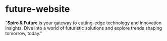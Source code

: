 # future-website
"**Spiro &amp; Future** is your gateway to cutting-edge technology and innovation insights. Dive into a world of futuristic solutions and explore trends shaping tomorrow, today."
